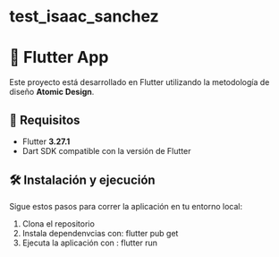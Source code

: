 # test_isaac_sanchez

# 📱 Flutter App  

Este proyecto está desarrollado en Flutter utilizando la metodología de diseño **Atomic Design**.  

## 🚀 Requisitos  
- Flutter **3.27.1**  
- Dart SDK compatible con la versión de Flutter  

## 🛠 Instalación y ejecución  

Sigue estos pasos para correr la aplicación en tu entorno local:  

1. Clona el repositorio
2. Instala dependenvcias con: flutter pub get
3. Ejecuta la aplicación con : flutter run
